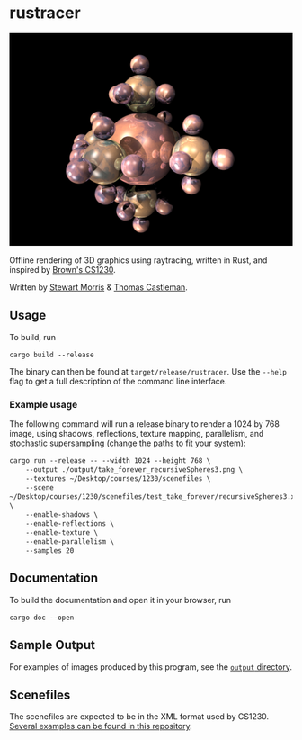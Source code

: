 # rustracer

![](output/take_forever_recursiveSpheres3.png)

Offline rendering of 3D graphics using raytracing, written in Rust, and inspired by [Brown's CS1230](https://cs.brown.edu/courses/csci1230).

Written by [Stewart Morris](https://github.com/stew2003) & [Thomas Castleman](https://github.com/thomascastleman/).

## Usage

To build, run

```
cargo build --release
```

The binary can then be found at `target/release/rustracer`. Use the `--help` flag to get a full description of the command line interface.

### Example usage

The following command will run a release binary to render a 1024 by 768 image, using shadows, reflections, texture mapping, parallelism, and stochastic supersampling (change the paths to fit your system):

```
cargo run --release -- --width 1024 --height 768 \
    --output ./output/take_forever_recursiveSpheres3.png \
    --textures ~/Desktop/courses/1230/scenefiles \
    --scene ~/Desktop/courses/1230/scenefiles/test_take_forever/recursiveSpheres3.xml \
    --enable-shadows \
    --enable-reflections \
    --enable-texture \
    --enable-parallelism \
    --samples 20
```

## Documentation

To build the documentation and open it in your browser, run

```
cargo doc --open
```

## Sample Output

For examples of images produced by this program, see the [`output` directory](output).

## Scenefiles

The scenefiles are expected to be in the XML format used by CS1230. [Several examples can be found in this repository](https://github.com/BrownCSCI1230/scenefiles).
